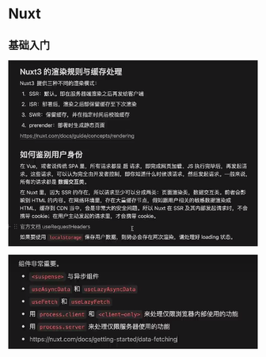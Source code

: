 # Nuxt



## 基础入门





![image-20240310231810882](images/NuxtJS/image-20240310231810882.png)

![image-20240310231831289](images/NuxtJS/image-20240310231831289.png)